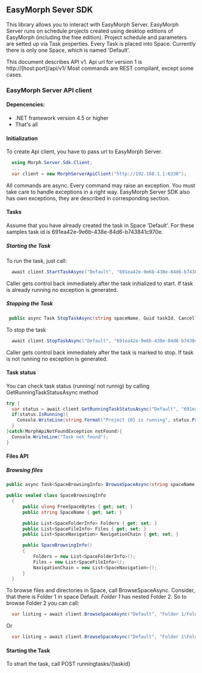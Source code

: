 ## EasyMorph Sever SDK

This library allows you to interact with EasyMorph Server.
EasyMorph Server runs on schedule projects created using desktop editions of EasyMorph (including the free edition). Project schedule and parameters are setted up via Task properties. Every Task is placed into Space. Currently there is only one Space, which is named 'Default'.



This document describes API v1. 
Api url for version 1 is http://[host:port]/api/v1/
Most commands are REST compilant, except some cases. 


### EasyMorph Server API client
#### Depencencies:
* .NET framework version 4.5 or higher
* That's all

#### Initialization

To create Api client, you have to pass url to EasyMorph Server. 
``` C#
  using Morph.Server.Sdk.Client;
  ...
  var client = new MorphServerApiClient("http://192.168.1.1:6330");
```

All commands are async.
Every command  may raise an exception. You must take care to handle exceptions in a right way. EasyMorph Server SDK also has own exceptions, they are described in corresponding section.


#### Tasks
Assume that you have already created the task in Space 'Default'. For these samples task id is 691ea42e-9e6b-438e-84d6-b743841c970e.

##### Starting the Task

To run the task, just call:

``` C#
  await client.StartTaskAsync("Default", "691ea42e-9e6b-438e-84d6-b743841c970e", cancellationToken );
```
Caller gets control back immediately after the task initialized to start. If task is already running no exception is generated.


##### Stopping the Task
``` C#
 public async Task StopTaskAsync(string spaceName, Guid taskId, CancellationToken cancellationToken)
```

To stop the task
``` C#
  await client.StopTaskAsync("Default", "691ea42e-9e6b-438e-84d6-b743841c970e", cancellationToken )
```
Caller gets control back immediately after the task is marked to stop. If task is not running no exception is generated.

#### Task status

You can check task status (running/ not runnig) by calling GetRunningTaskStatusAsync method

``` C#
try {
  var status = await client.GetRunningTaskStatusAsync("Default", "691ea42e-9e6b-438e-84d6-b743841c970e", cancellationToken );
  if(status.IsRunning){
    Console.WriteLine(string.Format("Project {0} is running", status.ProjectName));
  }
}catch(MorphApiNotFoundException notFound){
  Console.WriteLine("Task not found");
}

```

#### Files API
##### Browsing files

``` C#
public async Task<SpaceBrowsingInfo> BrowseSpaceAsync(string spaceName, string folderPath, CancellationToken cancellationToken);

public sealed class SpaceBrowsingInfo
  {
      public ulong FreeSpaceBytes { get; set; }
      public string SpaceName { get; set; }

      public List<SpaceFolderInfo> Folders { get; set; }        
      public List<SpaceFileInfo> Files { get; set; }
      public List<SpaceNavigation> NavigationChain { get; set; }

      public SpaceBrowsingInfo()
      {
          Folders = new List<SpaceFolderInfo>();
          Files = new List<SpaceFileInfo>();
          NavigationChain = new List<SpaceNavigation>();
      }
  }

```


To browse files and directories in Space, call BrowseSpaceAsync.
Consider, that there is Folder 1 in space Default. *Folder 1* has nested Folder 2.
So to browse Folder 2 you can call:

``` C#
  var listing = await client.BrowseSpaceAsync("Default", "Folder 1/Folder 2");
```

Or 
``` C#
  var listing = await client.BrowseSpaceAsync("Default", "Folder 1\Folder 2");
```
















#### Starting the Task
To strart the task, call 
POST runningtasks/{taskid}



```C#


```














